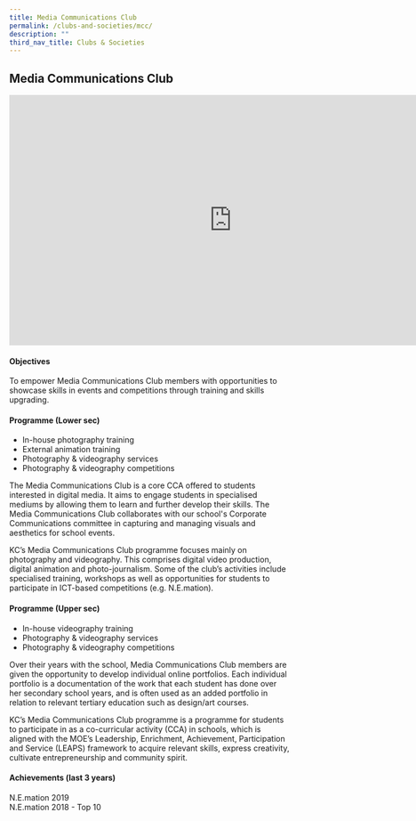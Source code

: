 ```yaml
---
title: Media Communications Club
permalink: /clubs-and-societies/mcc/
description: ""
third_nav_title: Clubs & Societies
---
```

## Media Communications Club

<iframe allowfullscreen="true" height="450" width="800" frameborder="0" src="https://docs.google.com/presentation/d/e/2PACX-1vT920NK1Pd7J5qsC0mOwMRD7aV7sGIK-RSG06PjH1VWQIv79LqCoAX7KjHhHjHjOCKAc3dvx1xmO0Ks/embed?start=false&amp;loop=false&amp;delayms=3000"></iframe>

#### Objectives

To empower Media Communications Club members with opportunities to showcase skills in events and competitions through training and skills upgrading.

#### Programme (Lower sec)

*   In-house photography training
*   External animation training
*   Photography &amp; videography services
*   Photography &amp; videography competitions

The Media Communications Club is a core CCA offered to students interested in digital media. It aims to engage students in specialised mediums by allowing them to learn and further develop their skills. The Media Communications Club collaborates with our school's Corporate Communications committee in capturing and managing visuals and aesthetics for school events.

KC’s Media Communications Club programme focuses mainly on photography and videography. This comprises digital video production, digital animation and photo-journalism. Some of the club’s activities include specialised training, workshops as well as opportunities for students to participate in ICT-based competitions (e.g. N.E.mation).

#### Programme (Upper sec)

*   In-house videography training
*   Photography &amp; videography services
*   Photography &amp; videography competitions

Over their years with the school, Media Communications Club members are given the opportunity to develop individual online portfolios. Each individual portfolio is a documentation of the work that each student has done over her secondary school years, and is often used as an added portfolio in relation to relevant tertiary education such as design/art courses.

KC’s Media Communications Club programme is a programme for students to participate in as a co-curricular activity (CCA) in schools, which is aligned with the MOE’s Leadership, Enrichment, Achievement, Participation and Service (LEAPS) framework to acquire relevant skills, express creativity, cultivate entrepreneurship and community spirit.

#### Achievements (last 3 years)

N.E.mation 2019<br>
N.E.mation 2018 - Top 10<br>
